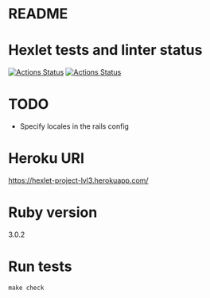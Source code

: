 # README

Hexlet tests and linter status
==============================
[![Actions Status](https://github.com/vladimir-kozyrev/rails-project-lvl3/workflows/hexlet-check/badge.svg)](https://github.com/vladimir-kozyrev/rails-project-lvl3/actions)
[![Actions Status](https://github.com/vladimir-kozyrev/rails-project-lvl3/workflows/rails/badge.svg)](https://github.com/vladimir-kozyrev/rails-project-lvl3/actions)

TODO
====
* Specify locales in the rails config

Heroku URI
==========
https://hexlet-project-lvl3.herokuapp.com/

Ruby version
============
3.0.2

Run tests
=========
```
make check
```
